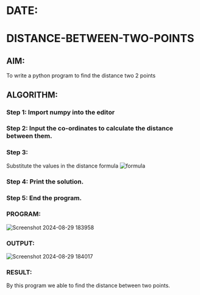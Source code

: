 # DATE:
# DISTANCE-BETWEEN-TWO-POINTS
## AIM:
To write a python program to find the distance two 2 points
## ALGORITHM:
### Step 1: Import numpy into the editor
### Step 2: Input the co-ordinates to calculate the distance between them.
### Step 3: 
Substitute the values in the distance formula  ![formula](/formula.JPG)
### Step 4: Print the solution.
### Step 5: End the program.
### PROGRAM:
![Screenshot 2024-08-29 183958](https://github.com/user-attachments/assets/5b018aa6-99fd-4478-a035-950e49e58a47)

### OUTPUT:
![Screenshot 2024-08-29 184017](https://github.com/user-attachments/assets/128edfea-8f5b-42d2-b827-fc2a321e9bd6)

### RESULT:
By this program we able to find the distance between two points.
